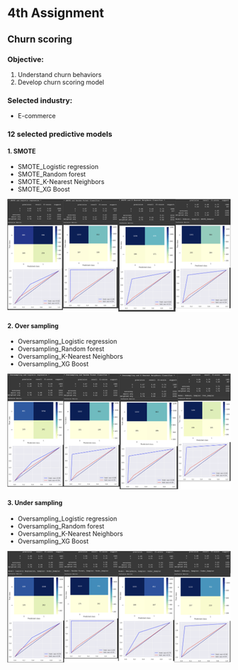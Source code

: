 # 4th Assignment 
## Churn scoring
### Objective:
1. Understand churn behaviors
2. Develop churn scoring model
### Selected industry: 
* E-commerce
### 12 selected predictive models
#### 1. SMOTE
* SMOTE_Logistic regression
* SMOTE_Random forest
* SMOTE_K-Nearest Neighbors
* SMOTE_XG Boost

![Image](https://github.com/KaninJC/MADT8101-Seminar-in-Advanced-Analytic/blob/f2e2bd624838807537104fa8a254f8ca166ef71f/4-Churn%20Scoring/1-SMOTE.png)

#### 2. Over sampling
* Oversampling_Logistic regression
* Oversampling_Random forest
* Oversampling_K-Nearest Neighbors
* Oversampling_XG Boost

![Image](https://github.com/KaninJC/MADT8101-Seminar-in-Advanced-Analytic/blob/f2e2bd624838807537104fa8a254f8ca166ef71f/4-Churn%20Scoring/2-Oversampling.png)

#### 3. Under sampling
* Oversampling_Logistic regression
* Oversampling_Random forest
* Oversampling_K-Nearest Neighbors
* Oversampling_XG Boost

![Image](https://github.com/KaninJC/MADT8101-Seminar-in-Advanced-Analytic/blob/f2e2bd624838807537104fa8a254f8ca166ef71f/4-Churn%20Scoring/3-Undersampling.png)
